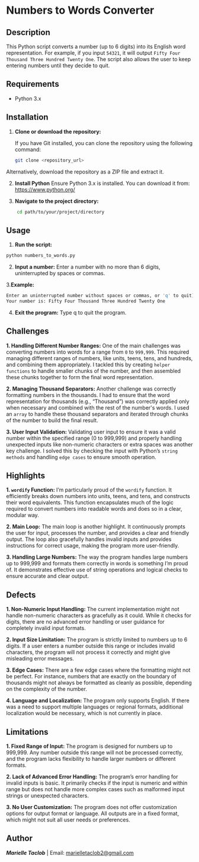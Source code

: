 # Numbers to Words Converter

## Description
This Python script converts a number (up to 6 digits) into its English word representation. For example, if you input `54321`, it will output `Fifty Four Thousand Three Hundred Twenty One`. The script also allows the user to keep entering numbers until they decide to quit.

## Requirements
- Python 3.x

## Installation

1. **Clone or download the repository:**

   If you have Git installed, you can clone the repository using the following command:
   ```bash
   git clone <repository_url>
   ```
Alternatively, download the repository as a ZIP file and extract it.

2. **Install Python**
Ensure Python 3.x is installed. You can download it from:
https://www.python.org/

3. **Navigate to the project directory:**
```bash
    cd path/to/your/project/directory
```
## Usage
1. **Run the script:**
```bash
python numbers_to_words.py
```
2. **Input a number:**
Enter a number with no more than 6 digits, uninterrupted by spaces or commas.

3.**Example:**
```bash
Enter an uninterrupted number without spaces or commas, or 'q' to quit): 54321
Your number is: Fifty Four Thousand Three Hundred Twenty One
```
4. **Exit the program:**
Type q to quit the program.

## Challenges

**1. Handling Different Number Ranges:**
One of the main challenges was converting numbers into words for a range from `0` to `999,999`. This required managing different ranges of numbers, like units, teens, tens, and hundreds, and combining them appropriately. I tackled this by creating `helper functions` to handle smaller chunks of the number, and then assembled these chunks together to form the final word representation.

**2. Managing Thousand Separators:**
Another challenge was correctly formatting numbers in the thousands. I had to ensure that the word representation for thousands (e.g., “Thousand”) was correctly applied only when necessary and combined with the rest of the number's words. I used an `array` to handle these thousand separators and iterated through chunks of the number to build the final result.

**3. User Input Validation:**
Validating user input to ensure it was a valid number within the specified range (0 to 999,999) and properly handling unexpected inputs like non-numeric characters or extra spaces was another key challenge. I solved this by checking the input with Python’s `string methods` and handling `edge cases` to ensure smooth operation.

## Highlights

**1. `wordify` Function:**
I’m particularly proud of the `wordify` function. It efficiently breaks down numbers into units, teens, and tens, and constructs their word equivalents. This function encapsulates much of the logic required to convert numbers into readable words and does so in a clear, modular way.

**2. Main Loop:**
The main loop is another highlight. It continuously prompts the user for input, processes the number, and provides a clear and friendly output. The loop also gracefully handles invalid inputs and provides instructions for correct usage, making the program more user-friendly.

**3. Handling Large Numbers:**
The way the program handles large numbers up to 999,999 and formats them correctly in words is something I’m proud of. It demonstrates effective use of string operations and logical checks to ensure accurate and clear output.

## Defects

**1. Non-Numeric Input Handling:**
The current implementation might not handle non-numeric characters as gracefully as it could. While it checks for digits, there are no advanced error handling or user guidance for completely invalid input formats.

**2. Input Size Limitation:**
The program is strictly limited to numbers up to 6 digits. If a user enters a number outside this range or includes invalid characters, the program will not process it correctly and might give misleading error messages.

**3. Edge Cases:**
There are a few edge cases where the formatting might not be perfect. For instance, numbers that are exactly on the boundary of thousands might not always be formatted as cleanly as possible, depending on the complexity of the number.

**4. Language and Localization:**
The program only supports English. If there was a need to support multiple languages or regional formats, additional localization would be necessary, which is not currently in place.

## Limitations

**1. Fixed Range of Input:**
The program is designed for numbers up to 999,999. Any number outside this range will not be processed correctly, and the program lacks flexibility to handle larger numbers or different formats.

**2. Lack of Advanced Error Handling:**
The program’s error handling for invalid inputs is basic. It primarily checks if the input is numeric and within range but does not handle more complex cases such as malformed input strings or unexpected characters.

**3. No User Customization:**
The program does not offer customization options for output format or language. All outputs are in a fixed format, which might not suit all user needs or preferences.

## Author
***Marielle Taclob*** |
Email: marielletaclob2@gmail.com

